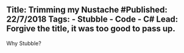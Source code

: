 Title: Trimming my Nustache
#Published: 22/7/2018
Tags: 
    - Stubble 
    - Code 
    - C#
Lead: Forgive the title, it was too good to pass up.
---
 Why Stubble?